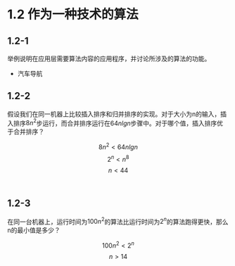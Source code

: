 # 1.2 作为一种技术的算法

## 1.2-1
举例说明在应用层需要算法内容的应用程序，并讨论所涉及的算法的功能。

* 汽车导航

## 1.2-2
假设我们在同一机器上比较插入排序和归并排序的实现。对于大小为n的输入，插入排序$8n^2$步运行，而合并排序运行在$64nlgn$步骤中。对于哪个值，插入排序优于合并排序？

$$8n^2 < 64nlgn$$
$$2^n < n^8$$
$$n < 44$$​

 
## 1.2-3
在同一台机器上，运行时间为$100 n^2$的算法比运行时间为$2^n$的算法跑得更快，那么n的最小值是多少？

$$100n^2 < 2^n$$
$$n > 14$$
​	
